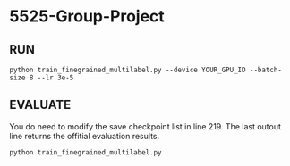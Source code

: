 # 5525-Group-Project

## RUN

```
python train_finegrained_multilabel.py --device YOUR_GPU_ID --batch-size 8 --lr 3e-5
```

## EVALUATE

You do need to modify the save checkpoint list in line 219. The last outout line returns the offitial evaluation results.

```
python train_finegrained_multilabel.py 
```
